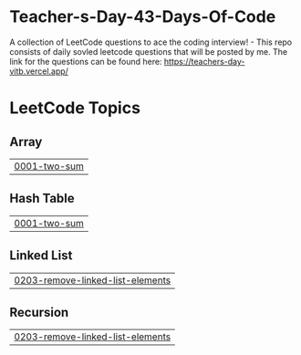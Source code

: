 # Teacher-s-Day-43-Days-Of-Code
A collection of LeetCode questions to ace the coding interview! - This repo consists of daily sovled leetcode questions that will be posted by me. The link for the questions can be found here: https://teachers-day-vitb.vercel.app/

<!---LeetCode Topics Start-->
# LeetCode Topics
## Array
|  |
| ------- |
| [0001-two-sum](https://github.com/aditya18177/Teacher-s-Day-43-Days-Of-Code/tree/master/0001-two-sum) |
## Hash Table
|  |
| ------- |
| [0001-two-sum](https://github.com/aditya18177/Teacher-s-Day-43-Days-Of-Code/tree/master/0001-two-sum) |
## Linked List
|  |
| ------- |
| [0203-remove-linked-list-elements](https://github.com/aditya18177/Teacher-s-Day-43-Days-Of-Code/tree/master/0203-remove-linked-list-elements) |
## Recursion
|  |
| ------- |
| [0203-remove-linked-list-elements](https://github.com/aditya18177/Teacher-s-Day-43-Days-Of-Code/tree/master/0203-remove-linked-list-elements) |
<!---LeetCode Topics End-->

